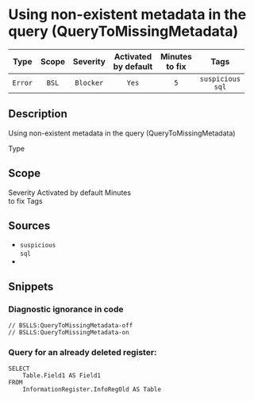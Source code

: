 # Using non-existent metadata in the query (QueryToMissingMetadata)

|   Type    |    Scope    |   Severity    |    Activated<br>by default    |    Minutes<br>to fix    |            Tags             |
|:--------:|:-----------------------------:|:-------------:|:------------------------------:|:-----------------------------------:|:---------------------------:|
| `Error` |             `BSL`             | `Blocker` |              `Yes`              |                 `5`                 |    `suspicious`<br>`sql`    |

<!-- Блоки выше заполняются автоматически, не трогать -->
## Description

Using non-existent metadata in the query (QueryToMissingMetadata)

Type

## Scope

Severity
Activated by default
Minutes<br> to fix
Tags

## Sources
<!-- Необходимо указывать ссылки на все источники, из которых почерпнута информация для создания диагностики -->
<!-- Примеры источников

* Source: [Standard: Modules (RU)](https://its.1c.ru/db/v8std#content:456:hdoc)
* Useful information: [Refusal to use modal windows (RU)](https://its.1c.ru/db/metod8dev#content:5272:hdoc)
* Источник: [Cognitive complexity, ver. 1.4](https://www.sonarsource.com/docs/CognitiveComplexity.pdf) -->
- `suspicious`<br>`sql`
- <!-- Блоки выше заполняются автоматически, не трогать -->

## Snippets

<!-- Блоки ниже заполняются автоматически, не трогать -->
### Diagnostic ignorance in code

```bsl
// BSLLS:QueryToMissingMetadata-off
// BSLLS:QueryToMissingMetadata-on
```

### Query for an already deleted register:

```sdbl
SELECT
    Table.Field1 AS Field1
FROM
    InformationRegister.InfoRegOld AS Table
```
